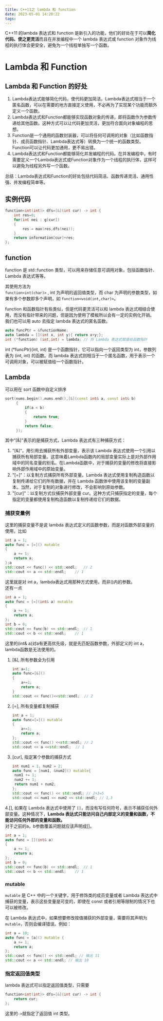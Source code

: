 ```yaml
---
title: C++11之 lambda 和 function
date: 2023-05-01 14:20:22
tags:
---
```

  
C++11 的lambda 表达式和 function 是新引入的功能，他们的好处在于可以**简化代码、使之更灵活**而且在并发编程中一个 lambda 表达式或 function 对象作为线程的执行体会更安全，避免为一个线程单独写一个函数。  
<!--more-->
  
# Lambda 和 Function
  
## Lambda 和 Function 的好处
  
1. Lambda表达式能够简化代码，使代码更加简洁。Lambda表达式相当于一个匿名函数，可以在需要的地方直接定义使用，不必再为了实现某个功能而额外定义一个函数。  
2. Lambda表达式和Function都能够实现函数对象的传递，即将函数作为参数传递给其他函数。这种方式可以让代码更加灵活，更加符合面向对象编程的思想。  
3. Function是一个通用的函数封装器，可以将任何可调用的对象（比如函数指针、成员函数指针、Lambda表达式等）转换为一个统一的函数类型。Function可以让代码更加通用，更不易出错。  
4. Lambda表达式和Function都能够简化并发编程的代码。在并发编程中，有时需要定义一个Lambda表达式或Function对象作为一个线程的执行体，这样可以避免为线程另外写一个函数。
  
总结：Lambda表达式和Function的好处包括代码简洁、函数传递灵活、通用性强、并发编程简单等。
  
## 实例代码
  
~~~c++
function<int(int)> dfs=[&](int cur) -> int {
    int res=0;
    for(int nei : g[cur])
    {
        res = max(res,dfs(nei));
    }
    return information[cur]+res;
};
~~~
  
## function
  
function 是 std::function 类型，可以用来存储任意可调用对象，包括函数指针、Lambda 表达式等等。
  
其使用方法为  
`function<int(char)>` , int 为声明的返回值类型，而 char 为声明的参数类型，如果有多个参数即多个声明，如 `function<void(int,char)>`。
  
function 和函数指针有些类似，但是代码更灵活可以和 lambda 表达式相结合使用，而没有指针带来的问题，但是因为使用了模板所以会有一定的实例化开销。  
我们也可以用 auto 去指定 lambda 表达式的匿名函数。
  
~~~c++
auto funcPtr = &functionName;
auto lambda = [](int x, int y){ return x+y;};
int (*function) (int,int) = lambda;	// 将 Lambda 表达式赋值给函数指针
~~~
  
int (*funcPtr)(int, int) 是一个函数指针，它可以指向一个返回类型为 int，参数列表为 (int, int) 的函数。而 lambda 表达式则相当于一个匿名函数，用于表示一个可调用对象，可以被赋值给一个函数指针。
  
## Lambda
  
可以用在 sort 函数中自定义排序
  
~~~c++
sort(nums.begin(),nums.end(),[&](const int& a, const int& b)
     {
         if(a < b)
         {
             return true;
         }
         return false;
     });
~~~
  
其中“[&]"表示的是捕获方式，Lambda 表达式有三种捕获方式：
  
1. ”[&]“，用引用去捕获所有外部变量，表示该 Lambda 表达式使用一个引用以捕获所有局部变量。这意味着Lambda函数内的局部变量实际上是对外部作用域中的同名变量的别名。在Lambda函数中，对于捕获的变量的修改将直接影响外部作用域中的原始变量。  
2. "[=]"：以复制方式捕获所有外部变量。Lambda 表达式使用复制构造函数以复制传递给它们的所有数据，并在 Lambda 函数体中使用该复制的变量副本。当然，对于复制的对象进行修改，不会影响到原始参数。  
3. "[cur]"：以复制方式仅捕获外部变量 cur。这种方式只捕获指定的变量，每个指定的变量都使用复制构造函数以复制传递给它们的数据。
  
### 捕获变量例
  
这里的捕获变量不是说 lambda 表达式定义的函数参数，而是对函数外部变量的使用，比如  
~~~c++
int a = 1;
auto func = [=]() mutable
{
    a += 1;
    return a;
};a
std::cout << func() << std::endl;	// 2
std::cout << a << std::endl;	// 1
~~~
  
这里就是对 int a，lambda表达式用那种方式使用，而非()内的参数。  
还有一点
  
~~~c++
int a = 1;
auto func = [=](int& a) mutable
{
    a += 1;
    return a;
};
int b = 0;
std::cout << func(b) << std::endl;	// 1
std::cout << b << std::endl;	// 1
~~~
  
这里的(int& a)对a有更高优先级，就是先匹配函数参数，外部定义的 int a，lambda函数是无法使用的。
  
1. [&], 所有参数全为引用
  
   ~~~c++  
   int a=1;  
   auto func=[&]()  
   {  
       a+=1;  
       return a;  
   }  
   std::cout << func()<<std::endl;	// 2  
   ~~~
  
2. [=], 所有变量都复制捕获
  
   ~~~c++  
   int a = 1;  
   auto func=[=]() mutable  
   {  
       a+=1;  
       return a;  
   };  
   std::cout << func() <<std::endl;	// 2  
   std::cout << a <<std::endl;	// 1  
   ~~~
  
3. [cur], 指定某个参数的捕获方式
  
   ~~~c++  
   int num1 = 1, num2 = 2;  
   auto func = [num1, &num2]() mutable{  
   	num1 += 1;  
   	num2 += 1;  
   	return num1 + num2;  
   };  
   std::cout << func() << std::endl; // 2+3=5  
   std::cout << num1 << num2 << std::endl; // 1,3  
   ~~~
  
4.[], 如果在 Lambda 表达式中使用了 `[]`，而没有写任何符号，表示不捕获任何外部变量。这种情况下，**Lambda 表达式只能访问自己内部定义的变量和函数，不能访问任何外部的变量和函数。**  
对于之前的a，b参数覆盖问题就应该声明成[]。
  
~~~c++
int a = 1;
auto func = [](int& a)
{
    a += 1;
    return a;
};
int b = 0;
std::cout << func(b) << std::endl;	// 1
std::cout << b << std::endl;	// 1
~~~
  
### mutable
  
`mutable` 是 C++ 中的一个关键字，用于修饰类的成员变量或者 Lambda 表达式中捕获的变量，表示这些变量是可变的，即使在 const 或者引用等限制的情况下也可以被修改。
  
在 Lambda 表达式中，如果想要修改按值捕获的外部变量，需要将其声明为 `mutable`，否则会编译错误。例如：  
~~~c++
int a = 10;
auto func = [a]() mutable {
    a += 1;
    return a;
};
std::cout << func() << std::endl; // 输出 11
std::cout << a << std::endl; // 输出 10
~~~
  
### 指定返回值类型
  
lambda 表达式可以指定返回值类型，只需要  
~~~c++
function<int(int)> dfs=[&](int cur) -> int {
    return cur;
};
~~~
  
这里的`->`就指定了返回值 int 类型。  